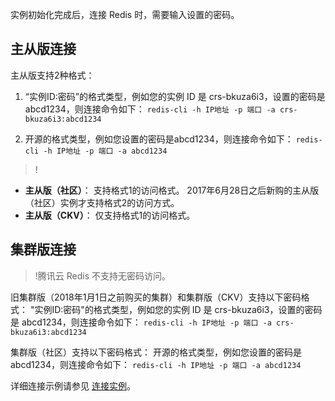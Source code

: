 
实例初始化完成后，连接 Redis 时，需要输入设置的密码。

## 主从版连接
主从版支持2种格式：
1. “实例ID:密码”的格式类型，例如您的实例 ID 是 crs-bkuza6i3，设置的密码是 abcd1234，则连接命令如下：
`redis-cli -h IP地址 -p 端口 -a crs-bkuza6i3:abcd1234`

2. 开源的格式类型，例如您设置的密码是abcd1234，则连接命令如下：
`redis-cli -h IP地址 -p 端口 -a abcd1234`

>!
- **主从版（社区）**：
 支持格式1的访问格式。
 2017年6月28日之后新购的主从版（社区）实例才支持格式2的访问方式。
- **主从版（CKV）**：
仅支持格式1的访问格式。


## 集群版连接
>!腾讯云 Redis 不支持无密码访问。
>
旧集群版（2018年1月1日之前购买的集群）和集群版（CKV）支持以下密码格式：
"实例ID:密码"的格式类型，例如您的实例 ID 是 crs-bkuza6i3，设置的密码是 abcd1234，则连接命令如下：
`redis-cli -h IP地址 -p 端口 -a crs-bkuza6i3:abcd1234`

集群版（社区）支持以下密码格式：
开源的格式类型，例如您设置的密码是abcd1234，则连接命令如下：
`redis-cli -h IP地址 -p 端口 -a abcd1234`


详细连接示例请参见 [连接实例](https://cloud.tencent.com/document/product/239/30883)。
